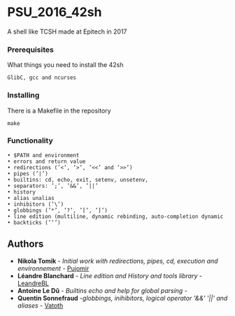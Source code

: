 # PSU_2016_42sh

A shell like TCSH made at Epitech in 2017

### Prerequisites

What things you need to install the 42sh

```
GlibC, gcc and ncurses
```

### Installing

There is a Makefile in the repository

```
make
```

### Functionality

```
• $PATH and environment
• errors and return value
• redirections (’<’, ’>’, ’<<’ and ’>>’)
• pipes (’|’)
• builtins: cd, echo, exit, setenv, unsetenv,
• separators: ’;’, ’&&’, ’||’
• history
• alias unalias
• inhibitors (’\’)
• globbings (’*’, ’?’, ’[’, ’]’)
• line edition (multiline, dynamic rebinding, auto-completion dynamic
• backticks (’‘’)
```
## Authors

* **Nikola Tomik** - *Initial work with redirections, pipes, cd, execution and environnement* - [Pujomir](https://github.com/Pujomir)
* **Léandre Blanchard** - *Line edition and History and tools library* - [LeandreBL](https://github.com/LeandreBl)
* **Antoine Le Dû** - *Builtins echo and help for global parsing* -
* **Quentin Sonnefraud** -*globbings, inihibitors, logical operator '&&' '||' and aliases* - [Vatoth](https://github.com/Vatoth)
